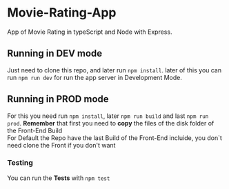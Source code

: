 # Movie-Rating-App

App of Movie Rating in typeScript and Node with Express.

## Running in DEV mode

Just need to clone this repo, and later run `npm install`. later of this you can run `npm run dev` for run the app server in Development Mode.

## Running in PROD mode

For this you need run `npm install`, later `npm run build` and last `npm run prod`.
<b>Remember</b> that first you need to <b>copy</b> the files of the disk folder of the Front-End Build
<br/>
For Default the Repo have the last Build of the Front-End incluide, you don`t need clone the Front if you don't want

### Testing

You can run the <b>Tests</b> with `npm test`
